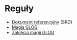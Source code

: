 # Reguły

- [Dokument referencyjny](docs/cairn-srd-pl.md) (SRD)
- [Magia GLOG](docs/glog-magic-pl.md)
- [Zaklęcia magii GLOG](docs/glog-spells-pl.md)
